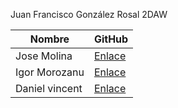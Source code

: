 Juan Francisco González Rosal 2DAW

| Nombre | GitHub |
| ----------- | ----------- |
| Jose Molina | [Enlace](https://github.com/Josemmolina)  |
| Igor Morozanu | [Enlace](https://github.com/igorIES) |
| Daniel vincent | [Enlace](https://github.com/igorIES) |
